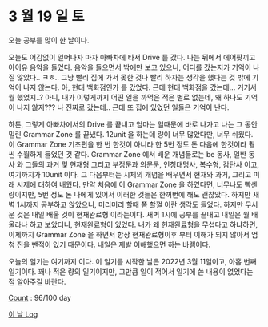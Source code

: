 # 3 월 19 일 토

오늘 공부를 많이 한 날이다.

오늘도 어김없이 일어나자 마자 아빠차에 타서 Drive 를 갔다. 나는 뒤에서 에어팟끼고 아이유 음악을 들었다. 음악을 들으면서 밖에만 보고 있으니, 어디를 갔는지가 기억이 나질 않았다.. ㅋㅎ.. 그냥 빨리 집에 가서 못한 것나 빨리 하자는 생각을 했다는 것 밖에 기억이 나지 않는다. 아, 현대 백화점인가 를 갔었다. 근데 현대 백화점을 갔는데... 거기서 뭘 했었지..? 아니, 내가 이렇게까지 어떤 일을 까먹은 적은 별로 없는데, 왜 하나도 기억이 나지 않지??? 나 진짜로 갔는데.. 근데 또 집에 있었던 일들은 기억이 난다.

하튼, 그렇게 아빠차에서의 Drive 를 끝내고 엄마는 일때문에 바로 나가고 나는 그 동안 밀린 Grammar Zone 를 끝냈다. 12unit 을 하는데 량이 너무 많았다만, 너무 쉬웠다. 이 Grammar Zone 기초편을 한 번 한것이 아니라 한 5번 정도 돈 다음에 한것이라 훨씬 수월하게 들었던 것 같다. Grammar Zone 에서 배운 개념들로는 be 동사, 일반 동사 와 그들의 과거 및 현재형 그리고 부정문과 의문문, 인칭대명사, 복수형, 감탄사 이고, 여기까지가 10unit 이다. 그 다음부터는 시체의 개념을 배우면서 현재와 과거, 그리고 미래 시제에 대하여 배웠다. 만약 처음에 이 Grammar Zone 을 하였다면, 너무나도 빡센 량이지만, 5번 정도 돈 나에게 있어서 이러한 것들은 한꺼번에 해도 괜찮았다. 하지만 새벽 1시까지 공부하고 앉았으니, 미리미리 할때 쫌 할껄 이란 생각도 들었다. 하지만 무서운 것은 내일 배울 것이 현재완료형 이라는이다. 새벽 1시에 공부를 끝내고 내일은 뭘 배울라나 하고 보았더니, 현재완료형이 있었다. 내가 왜 현재완료형을 무섭다고 하냐하면, 이제까지 Grammar Zone 을 하면서 항상 현재완료형이후 부터 이해가 되지 않아서 엄청 진을 뺀적이 있기 때문이다. 내일은 제발 이해했으면 하는 바램이다.

오늘의 일기는 여기까지 이다. 이 일기를 시작한 날은 2022년 3월 11일이고, 아홉 번째 일기이다. 꽤나 적은 량의 일기이지만, 그만큼 일이 적어서 일기에 쓴 내용이 없었다는 점 알아주길 바란다.

[Count](../../../roadmap/roadmap.md) : 96/100 day

[이 날 Log](../../../logs/2022/3/19.md)
